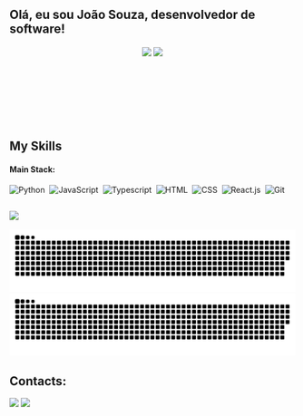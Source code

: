 ## Olá, eu sou João Souza, desenvolvedor de software!
<div  align="center" style="margin-bottom:100px">
  <img width=55% align="center"  src="https://github-readme-streak-stats.herokuapp.com?user=JoaoSouza9&theme=radical&mode=weekly" />
  <img width=40% align="center" src="https://github-readme-stats-git-main-JoaoSouza9.vercel.app/api/top-langs/username=JoaoSouza9&show_icons=true&theme=radical&layout=compact" />
 </div>
 
 &nbsp;
 &nbsp;
 
## My Skills

#### Main Stack:

![Python](https://img.shields.io/badge/Python-14354C?style=for-the-badge&logo=python&logoColor=white)&nbsp;
![JavaScript](https://img.shields.io/badge/JavaScript-F7DF1E?style=for-the-badge&logo=javascript&logoColor=black)&nbsp;
![Typescript](https://img.shields.io/badge/TypeScript-007ACC?style=for-the-badge&logo=typescript&logoColor=white)&nbsp;
![HTML](https://img.shields.io/badge/HTML5-E34F26?style=for-the-badge&logo=html5&logoColor=white)&nbsp;
![CSS](https://img.shields.io/badge/CSS3-1572B6?style=for-the-badge&logo=css3&logoColor=white)&nbsp;
![React.js](https://img.shields.io/badge/React-20232A?style=for-the-badge&logo=react&logoColor=61DAFB)&nbsp;
![Git](https://img.shields.io/badge/GIT-E44C30?style=for-the-badge&logo=git&logoColor=white)&nbsp;
  
  ##
 
<div> 
  <a href="https://www.linkedin.com/in/joao-souza98/" target="_blank"><img src="https://img.shields.io/badge/-LinkedIn-%230077B5?style=for-the-badge&logo=linkedin&logoColor=white" target="_blank"></a> 
  
  ![github contribution grid snake animation](https://raw.githubusercontent.com/JoaoSouza9/JoaoSouza9/output/github-contribution-grid-snake-dark.svg#gh-dark-mode-only)
  ![github contribution grid snake animation](https://raw.githubusercontent.com/JoaoSouza9/JoaoSouza9/output/github-contribution-grid-snake.svg#gh-light-mode-only)
 
</div>

## Contacts:
<a href = "mailto:joaovictor.souza2013@gmail.com"> <img src="https://img.shields.io/badge/-Gmail-%23333?style=for-the-badge&logo=gmail&logoColor=white" target="_blank"></a>
<a href="https://www.linkedin.com/in/joao-souza98/" target="_blank"><img src="https://img.shields.io/badge/-LinkedIn-%230077B5?style=for-the-badge&logo=linkedin&logoColor=white"  target="_blank"></a> 
